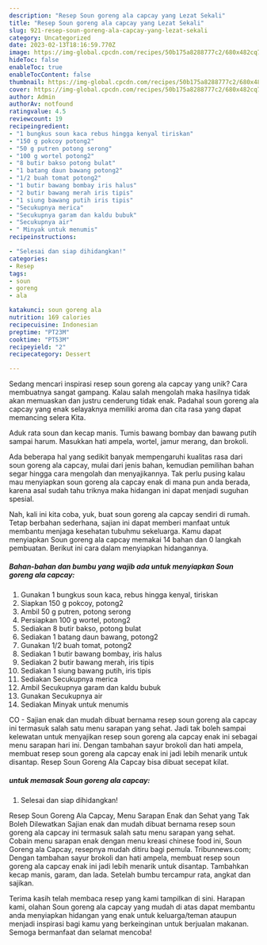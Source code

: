 ```yaml
---
description: "Resep Soun goreng ala capcay yang Lezat Sekali"
title: "Resep Soun goreng ala capcay yang Lezat Sekali"
slug: 921-resep-soun-goreng-ala-capcay-yang-lezat-sekali
category: Uncategorized
date: 2023-02-13T18:16:59.770Z
image: https://img-global.cpcdn.com/recipes/50b175a8288777c2/680x482cq70/soun-goreng-ala-capcay-foto-resep-utama.jpg
hideToc: false
enableToc: true
enableTocContent: false
thumbnail: https://img-global.cpcdn.com/recipes/50b175a8288777c2/680x482cq70/soun-goreng-ala-capcay-foto-resep-utama.jpg
cover: https://img-global.cpcdn.com/recipes/50b175a8288777c2/680x482cq70/soun-goreng-ala-capcay-foto-resep-utama.jpg
author: Admin
authorAv: notfound
ratingvalue: 4.5
reviewcount: 19
recipeingredient:
- "1 bungkus soun kaca rebus hingga kenyal tiriskan"
- "150 g pokcoy potong2"
- "50 g putren potong serong"
- "100 g wortel potong2"
- "8 butir bakso potong bulat"
- "1 batang daun bawang potong2"
- "1/2 buah tomat potong2"
- "1 butir bawang bombay iris halus"
- "2 butir bawang merah iris tipis"
- "1 siung bawang putih iris tipis"
- "Secukupnya merica"
- "Secukupnya garam dan kaldu bubuk"
- "Secukupnya air"
- " Minyak untuk menumis"
recipeinstructions:

- "Selesai dan siap dihidangkan!"
categories:
- Resep
tags:
- soun
- goreng
- ala

katakunci: soun goreng ala 
nutrition: 169 calories
recipecuisine: Indonesian
preptime: "PT23M"
cooktime: "PT53M"
recipeyield: "2"
recipecategory: Dessert

---
```





Sedang mencari inspirasi resep soun goreng ala capcay yang unik? Cara membuatnya sangat gampang. Kalau salah mengolah maka hasilnya tidak akan memuaskan dan justru cenderung tidak enak. Padahal soun goreng ala capcay yang enak selayaknya memiliki aroma dan cita rasa yang dapat memancing selera Kita.





Aduk rata soun dan kecap manis. Tumis bawang bombay dan bawang putih sampai harum. Masukkan hati ampela, wortel, jamur merang, dan brokoli.

Ada beberapa hal yang sedikit banyak mempengaruhi kualitas rasa dari soun goreng ala capcay, mulai dari jenis bahan, kemudian pemilihan bahan segar hingga cara mengolah dan menyajikannya. Tak perlu pusing kalau mau menyiapkan soun goreng ala capcay enak di mana pun anda berada, karena asal sudah tahu triknya maka hidangan ini dapat menjadi suguhan spesial.






Nah, kali ini kita coba, yuk, buat soun goreng ala capcay sendiri di rumah. Tetap berbahan sederhana, sajian ini dapat memberi manfaat untuk membantu menjaga kesehatan tubuhmu sekeluarga. Kamu dapat menyiapkan Soun goreng ala capcay memakai 14 bahan dan 0 langkah pembuatan. Berikut ini cara dalam menyiapkan hidangannya.

<!--inarticleads1-->

##### Bahan-bahan dan bumbu yang wajib ada untuk menyiapkan Soun goreng ala capcay:

1. Gunakan 1 bungkus soun kaca, rebus hingga kenyal, tiriskan
1. Siapkan 150 g pokcoy, potong2
1. Ambil 50 g putren, potong serong
1. Persiapkan 100 g wortel, potong2
1. Sediakan 8 butir bakso, potong bulat
1. Sediakan 1 batang daun bawang, potong2
1. Gunakan 1/2 buah tomat, potong2
1. Sediakan 1 butir bawang bombay, iris halus
1. Sediakan 2 butir bawang merah, iris tipis
1. Sediakan 1 siung bawang putih, iris tipis
1. Sediakan Secukupnya merica
1. Ambil Secukupnya garam dan kaldu bubuk
1. Gunakan Secukupnya air
1. Sediakan  Minyak untuk menumis


CO - Sajian enak dan mudah dibuat bernama resep soun goreng ala capcay ini termasuk salah satu menu sarapan yang sehat. Jadi tak boleh sampai kelewatan untuk menyajikan resep soun goreng ala capcay enak ini sebagai menu sarapan hari ini. Dengan tambahan sayur brokoli dan hati ampela, membuat resep soun goreng ala capcay enak ini jadi lebih menarik untuk disantap. Resep Soun Goreng Ala Capcay bisa dibuat secepat kilat. 

<!--inarticleads2-->

#####  untuk memasak Soun goreng ala capcay:


1. Selesai dan siap dihidangkan!

Resep Soun Goreng Ala Capcay, Menu Sarapan Enak dan Sehat yang Tak Boleh Dilewatkan Sajian enak dan mudah dibuat bernama resep soun goreng ala capcay ini termasuk salah satu menu sarapan yang sehat. Cobain menu sarapan enak dengan menu kreasi chinese food ini, Soun Goreng ala Capcay, resepnya mudah ditiru bagi pemula. Tribunnews.com; Dengan tambahan sayur brokoli dan hati ampela, membuat resep soun goreng ala capcay enak ini jadi lebih menarik untuk disantap. Tambahkan kecap manis, garam, dan lada. Setelah bumbu tercampur rata, angkat dan sajikan. 

Terima kasih telah membaca resep yang kami tampilkan di sini. Harapan kami, olahan Soun goreng ala capcay yang mudah di atas dapat membantu anda menyiapkan hidangan yang enak untuk keluarga/teman ataupun menjadi inspirasi bagi kamu yang berkeinginan untuk berjualan makanan. Semoga bermanfaat dan selamat mencoba!
